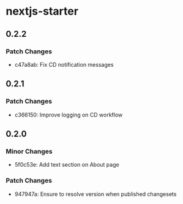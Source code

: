 # nextjs-starter

## 0.2.2

### Patch Changes

- c47a8ab: Fix CD notification messages

## 0.2.1

### Patch Changes

- c366150: Improve logging on CD workflow

## 0.2.0

### Minor Changes

- 5f0c53e: Add text section on About page

### Patch Changes

- 947947a: Ensure to resolve version when published changesets
